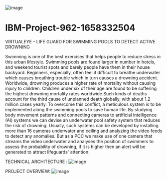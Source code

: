 ![image](https://user-images.githubusercontent.com/113842315/197390911-f04bb6cb-231e-497a-a8f0-59d4a68d8623.png)





# IBM-Project-962-1658332504
   VIRTUALEYE - LIFE GUARD FOR SWIMMING POOLS TO DETECT ACTIVE DROWNING
            
   Swimming is one of the best exercises that helps people to reduce stress in this urban lifestyle. Swimming pools are found larger in number in hotels, and weekend tourist spots and barely people have them in their house backyard. Beginners, especially, often feel it difficult to breathe underwater which causes breathing trouble which in turn causes a drowning accident. Worldwide, drowning produces a higher rate of mortality without causing injury to children. Children under six of their age are found to be suffering the highest drowning mortality rates worldwide.Such kinds of deaths account for the third cause of unplanned death globally, with about 1.2  million cases yearly. To overcome this conflict, a meticulous system is to be implemented along the swimming pools to save human life. By studying body movement patterns and connecting cameras to artificial intelligence (AI) systems we can devise an underwater pool safety system that reduces the risk of drowning.  Usually, such systems can be developed by installing more than 16 cameras underwater and ceiling and analyzing the video feeds to detect any anomalies. 
But  as a POC we make use of one camera that streams the video underwater and analyses the position of swimmers to assess the probability of drowning, if it is higher then an alert will be generated to attract lifeguards' attention.


TECHNICAL ARCHITECTURE :
![image](https://user-images.githubusercontent.com/113842315/197391156-687b1b0e-9827-4d47-b2d0-554c8fb024c1.png)


PROJECT OVERVIEW:
![image](https://user-images.githubusercontent.com/113842315/197391229-94e3c59c-19f0-4121-94fc-834053f07f23.png)



